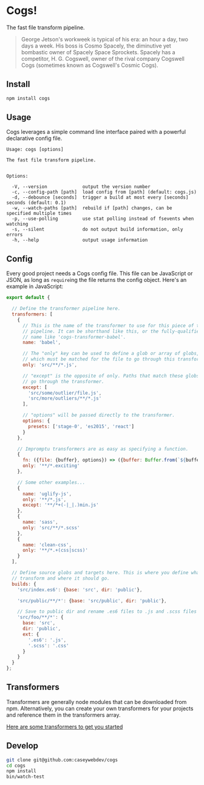 # Cogs!

The fast file transform pipeline.

> George Jetson's workweek is typical of his era: an hour a day, two days a
> week. His boss is Cosmo Spacely, the diminutive yet bombastic owner of Spacely
> Space Sprockets. Spacely has a competitor, H. G. Cogswell, owner of the rival
> company Cogswell Cogs (sometimes known as Cogswell's Cosmic Cogs).

## Install


```bash
npm install cogs
```

## Usage

Cogs leverages a simple command line interface paired with a powerful
declarative config file.

```
Usage: cogs [options]

The fast file transform pipeline.


Options:

  -V, --version             output the version number
  -c, --config-path [path]  load config from [path] (default: cogs.js)
  -d, --debounce [seconds]  trigger a build at most every [seconds] seconds (default: 0.1)
  -w, --watch-paths [path]  rebuild if [path] changes, can be specified multiple times
  -p, --use-polling         use stat polling instead of fsevents when watching
  -s, --silent              do not output build information, only errors
  -h, --help                output usage information
```

## Config

Every good project needs a Cogs config file. This file can be JavaScript or
JSON, as long as `require`ing the file returns the config object. Here's an
example in JavaScript:

```js
export default {

  // Define the transformer pipeline here.
  transformers: [
    {
      // This is the name of the transformer to use for this piece of the
      // pipeline. It can be shorthand like this, or the fully-qualified package
      // name like 'cogs-transformer-babel'.
      name: 'babel',

      // The "only" key can be used to define a glob or array of globs, one of
      // which must be matched for the file to go through this transformer.
      only: 'src/**/*.js',

      // "except" is the opposite of only. Paths that match these globs will not
      // go through the transformer.
      except: [
        'src/some/outlier/file.js',
        'src/more/outliers/**/*.js'
      ],

      // "options" will be passed directly to the transformer.
      options: {
        presets: ['stage-0', 'es2015', 'react']
      }
    },

    // Impromptu transformers are as easy as specifying a function.
    {
      fn: ({file: {buffer}, options}) => ({buffer: Buffer.from(`${buffer}!`)),
      only: '**/*.exciting'
    },

    // Some other examples...
    {
      name: 'uglify-js',
      only: '**/*.js',
      except: '**/*+(-|_|.)min.js'
    },
    {
      name: 'sass',
      only: 'src/**/*.scss'
    },
    {
      name: 'clean-css',
      only: '**/*.+(css|scss)'
    }
  ],

  // Define source globs and targets here. This is where you define what to
  // transform and where it should go.
  builds: {
    'src/index.es6': {base: 'src', dir: 'public'},

    'src/public/**/*': {base: 'src/public', dir: 'public'},

    // Save to public dir and rename .es6 files to .js and .scss files to .css
    'src/foo/**/*': {
      base: 'src',
      dir: 'public',
      ext: {
        '.es6': '.js',
        '.scss': '.css'
      }
    }
  }
};
```

## Transformers

Transformers are generally node modules that can be downloaded from npm.
Alternatively, you can create your own transformers for your projects and
reference them in the transformers array.

[Here are some transformers to get you started](https://github.com/search?q=cogs-transformer&type=Repositories)

## Develop

```bash
git clone git@github.com:caseywebdev/cogs
cd cogs
npm install
bin/watch-test
```
